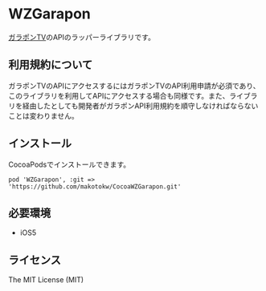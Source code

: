 WZGarapon
========

[ガラポンTV](http://garapon.tv/)のAPIのラッパーライブラリです。

## 利用規約について

ガラポンTVのAPIにアクセスするにはガラポンTVのAPI利用申請が必須であり、このライブラリを利用してAPIにアクセスする場合も同様です。また、ライブラリを経由したとしても開発者がガラポンAPI利用規約を順守しなければならないことは変わりません。

## インストール

CocoaPodsでインストールできます。

```ruby:Podfile
pod 'WZGarapon', :git => 'https://github.com/makotokw/CocoaWZGarapon.git'
```

## 必要環境

 * iOS5

## ライセンス

The MIT License (MIT)  
